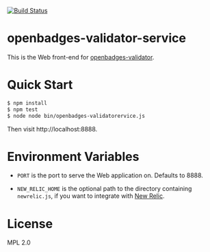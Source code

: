 [![Build Status](https://travis-ci.org/mozilla/openbadges-validator-service.png)](https://travis-ci.org/mozilla/openbadges-validator-service)

# openbadges-validator-service

This is the Web front-end for [openbadges-validator][].

# Quick Start

```bash
$ npm install
$ npm test
$ node node bin/openbadges-validatorervice.js
```

Then visit http://localhost:8888.

# Environment Variables

* `PORT` is the port to serve the Web application on. Defaults to 8888.

* `NEW_RELIC_HOME` is the optional path to the directory containing
  `newrelic.js`, if you want to integrate with
  [New Relic][].

# License

MPL 2.0

  [openbadges-validator]: https://github.com/mozilla/openbadges-validator
  [New Relic]: http://newrelic.com/
